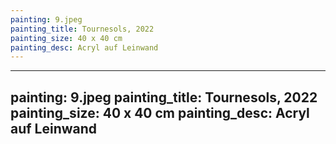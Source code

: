 ```yaml
---
painting: 9.jpeg
painting_title: Tournesols, 2022
painting_size: 40 x 40 cm
painting_desc: Acryl auf Leinwand
---
```

---
painting: 9.jpeg
painting_title: Tournesols, 2022
painting_size: 40 x 40 cm
painting_desc: Acryl auf Leinwand
---
